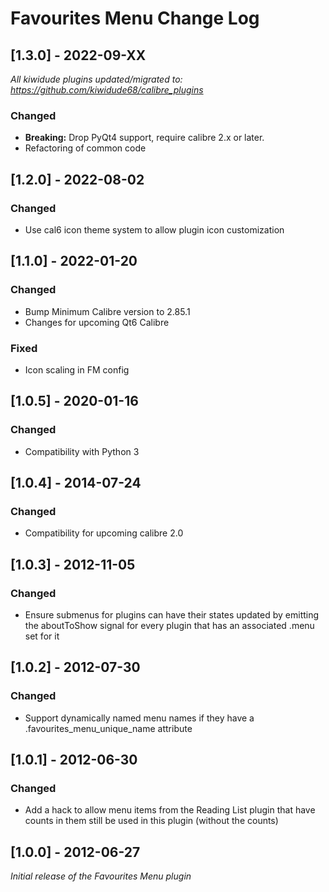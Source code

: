 # Favourites Menu Change Log

## [1.3.0] - 2022-09-XX
_All kiwidude plugins updated/migrated to: https://github.com/kiwidude68/calibre_plugins_
### Changed
- **Breaking:** Drop PyQt4 support, require calibre 2.x or later.
- Refactoring of common code

## [1.2.0] - 2022-08-02
### Changed
- Use cal6 icon theme system to allow plugin icon customization

## [1.1.0] - 2022-01-20
### Changed
- Bump Minimum Calibre version to 2.85.1
- Changes for upcoming Qt6 Calibre
### Fixed
- Icon scaling in FM config

## [1.0.5] - 2020-01-16
### Changed
- Compatibility with Python 3

## [1.0.4] - 2014-07-24
### Changed
- Compatibility for upcoming calibre 2.0

## [1.0.3] - 2012-11-05
### Changed
- Ensure submenus for plugins can have their states updated by emitting the aboutToShow signal for every plugin that has an associated .menu set for it

## [1.0.2] - 2012-07-30
### Changed
- Support dynamically named menu names if they have a .favourites_menu_unique_name attribute

## [1.0.1] - 2012-06-30
### Changed
- Add a hack to allow menu items from the Reading List plugin that have counts in them still be used in this plugin (without the counts)

## [1.0.0] - 2012-06-27
_Initial release of the Favourites Menu plugin_
